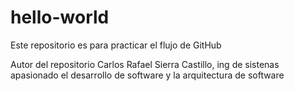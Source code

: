 # hello-world
Este repositorio es para practicar el flujo de GitHub

Autor del repositorio Carlos Rafael Sierra Castillo, ing de sistenas apasionado el desarrollo de software y la arquitectura de software
